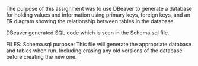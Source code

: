 The purpose of this assignment was to use DBeaver to generate a database for holding values and information using primary keys, foreign keys, and an ER diagram showing 
the relationship between tables in the database. 

DBeaver generated SQL code which is seen in the Schema.sql file. 

FILES:
Schema.sql 
  purpose: This file will generate the appropriate database and tables when run. Including erasing any old versions of the database before creating the new one.
